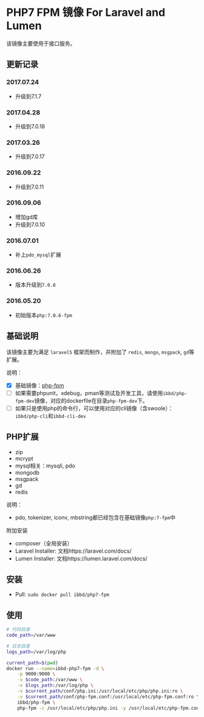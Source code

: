 # PHP7 FPM 镜像 For Laravel and Lumen

该镜像主要使用于接口服务。


## 更新记录

### 2017.07.24
- 升级到7.1.7

### 2017.04.28
- 升级到7.0.18

### 2017.03.26
- 升级到7.0.17

### 2016.09.22

- 升级到7.0.11

### 2016.09.06

- 增加gd库
- 升级到7.0.10

### 2016.07.01

- 补上`pdo_mysql`扩展

### 2016.06.26

- 版本升级到`7.0.8`

### 2016.05.20

- 初始版本`php:7.0.6-fpm`

## 基础说明

该镜像主要为满足 `laravel5` 框架而制作，并附加了 `redis`, `mongo`, `msgpack`, `gd`等扩展。

说明：

- [x] 基础镜像：[php-fpm](https://hub.docker.com/_/php)
- [ ] 如果需要phpunit，xdebug，pman等测试及开发工具，请使用`ibbd/php-fpm-dev`镜像，对应的dockerfile在目录`php-fpm-dev`下。
- [ ] 如果只是使用php的命令行，可以使用对应的cli镜像（含swoole）：`ibbd/php-cli`和`ibbd-cli-dev`

## PHP扩展 

- zip
- mcrypt
- mysql相关：mysqli, pdo
- mongodb
- msgpack 
- gd
- redis

说明：

- pdo, tokenizer, iconv, mbstring都已经包含在基础镜像`php:7-fpm`中

附加安装

- composer（全局安装）
- Laravel Installer: 文档https://laravel.com/docs/
- Lumen Installer: 文档https://lumen.laravel.com/docs/

## 安装 

- Pull: `sudo docker pull ibbd/php7-fpm`

## 使用

```sh
# 代码目录
code_path=/var/www

# 日志目录
logs_path=/var/log/php

current_path=$(pwd)
docker run --name=ibbd-php7-fpm -d \
    -p 9000:9000 \
    -v $code_path:/var/www \
    -v $logs_path:/var/log/php \
    -v $current_path/conf/php.ini:/usr/local/etc/php/php.ini:ro \
    -v $current_path/conf/php-fpm.conf:/usr/local/etc/php-fpm.conf:ro \
    ibbd/php-fpm \
    php-fpm -c /usr/local/etc/php/php.ini -y /usr/local/etc/php-fpm.conf
```


